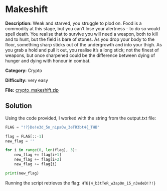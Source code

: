 # Makeshift 

**Description:** Weak and starved, you struggle to plod on. Food is a commodity at this stage, but you can’t lose your alertness - to do so would spell death. You realise that to survive you will need a weapon, both to kill and to hunt, but the field is bare of stones. As you drop your body to the floor, something sharp sticks out of the undergrowth and into your thigh. As you grab a hold and pull it out, you realise it’s a long stick; not the finest of weapons, but once sharpened could be the difference between dying of hunger and dying with honour in combat.

**Category:** Crypto

**Difficulty:** very easy

**File:** [crypto_makeshift.zip](crypto_makeshift.zip)

## Solution 

Using the code provided, I worked with the string from the output.txt file:

```python
FLAG = "!?}De!e3d_5n_nipaOw_3eTR3bt4{_THB"

flag = FLAG[::-1]
new_flag = ''

for i in range(0, len(flag), 3):
    new_flag += flag[i+1]
    new_flag += flag[i+2]
    new_flag += flag[i]

print(new_flag)
```

Running the script retrieves the flag: `HTB{4_b3tTeR_w3apOn_i5_n3edeD!?!}`